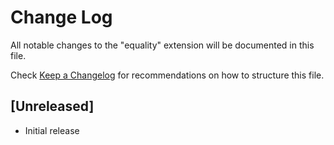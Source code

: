 # Change Log
All notable changes to the "equality" extension will be documented in this file.

Check [Keep a Changelog](http://keepachangelog.com/) for recommendations on how to structure this file.

## [Unreleased]
- Initial release